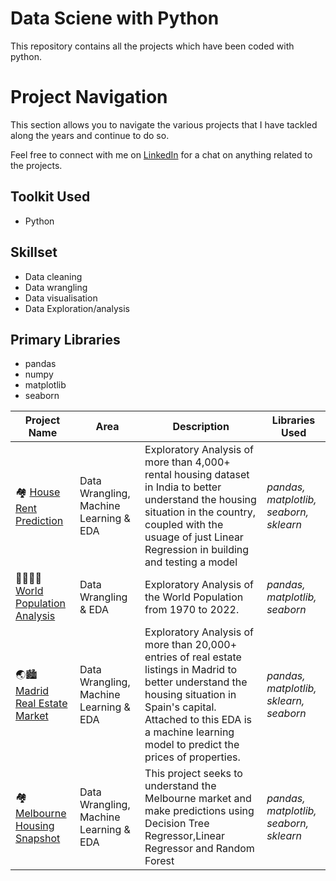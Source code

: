 # Data Sciene with Python
This repository contains all the projects which have been coded with python.

# Project Navigation
This section allows you to navigate the various projects that I have tackled along the years and continue to do so.

Feel free to connect with me on [LinkedIn](https://www.linkedin.com/in/oforikingsley/) for a chat on anything related to the projects.

## Toolkit Used
* Python

## Skillset
* Data cleaning
* Data wrangling
* Data visualisation
* Data Exploration/analysis 

## Primary Libraries
* pandas
* numpy
* matplotlib
* seaborn


| Project Name | Area | Description | Libraries Used |
|---|---|---|---|
| 🏘️ [House Rent Prediction](https://github.com/kingsleyofori/datascience_python/tree/master/House%20Rent%20Prediction) |   Data Wrangling, Machine Learning & EDA | Exploratory Analysis of more than 4,000+ rental housing dataset in India to better understand the housing situation in the country, coupled with the usuage of just Linear Regression in building and testing a model | _pandas, matplotlib, seaborn, sklearn_ | 
| 👨‍👩‍👦‍👦 [World Population Analysis](https://github.com/kingsleyofori/datascience_python/tree/master/World%20Population%20Analysis) |   Data Wrangling & EDA | Exploratory Analysis of the World Population from 1970 to 2022. | _pandas, matplotlib, seaborn_ | 
| 🌏🏙️ [Madrid Real Estate Market](https://github.com/kingsleyofori/datascience_python/tree/master/Madrid%20Real%20Estate%20Market) |   Data Wrangling, Machine Learning & EDA | Exploratory Analysis of more than 20,000+ entries of real estate listings in Madrid to better understand the housing situation in Spain's capital. Attached to this EDA is a machine learning model to predict the prices of properties. | _pandas, matplotlib, sklearn, seaborn_ |
| 🏘️ [Melbourne Housing Snapshot](https://github.com/kingsleyofori/datascience_python/tree/master/Mebourne%20Housing%20Snapshot) |   Data Wrangling, Machine Learning & EDA | This project seeks to understand the Melbourne market and make predictions using Decision Tree Regressor,Linear Regressor and Random Forest | _pandas, matplotlib, seaborn, sklearn_ | 
